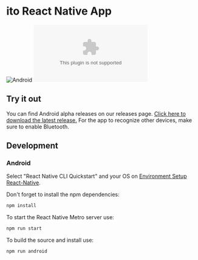 # ito React Native App
![Android](https://github.com/ito-org/react-native-app/workflows/Android/badge.svg) 
[![Downloads](https://img.shields.io/github/downloads/ito-org/react-native-app/latest/app-release.apk)](https://github.com/ito-org/react-native-app/releases/latest/download/app-release.apk)

## Try it out
You can find Android alpha releases on our releases page. [Click here to download the latest release.](https://github.com/ito-org/react-native-app/releases/latest/download/app-release.apk) For the app to recognize other devices, make sure to enable Bluetooth.

## Development
### Android
Select "React Native CLI Quickstart" and your OS on [Environment Setup React-Native](https://reactnative.dev/docs/environment-setup).

Don't forget to install the npm dependencies:
```bash
npm install
```

To start the React Native Metro server use:
```bash
npm run start
```

To build the source and install use:
```bash
npm run android
```


